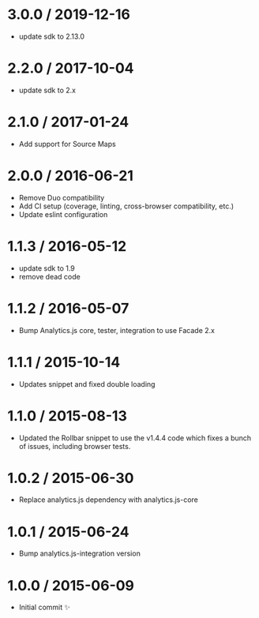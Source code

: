 3.0.0 / 2019-12-16
==================

  * update sdk to 2.13.0

2.2.0 / 2017-10-04
==================

  * update sdk to 2.x

2.1.0 / 2017-01-24
==================

  * Add support for Source Maps

2.0.0 / 2016-06-21
==================

  * Remove Duo compatibility
  * Add CI setup (coverage, linting, cross-browser compatibility, etc.)
  * Update eslint configuration


1.1.3 / 2016-05-12
==================

  * update sdk to 1.9
  * remove dead code

1.1.2 / 2016-05-07
==================

  * Bump Analytics.js core, tester, integration to use Facade 2.x

1.1.1 / 2015-10-14
==================

  * Updates snippet and fixed double loading

1.1.0 / 2015-08-13
==================

  * Updated the Rollbar snippet to use the v1.4.4 code which fixes a bunch of issues, including browser tests.


1.0.2 / 2015-06-30
==================

  * Replace analytics.js dependency with analytics.js-core

1.0.1 / 2015-06-24
==================

  * Bump analytics.js-integration version

1.0.0 / 2015-06-09
==================

  * Initial commit :sparkles:
